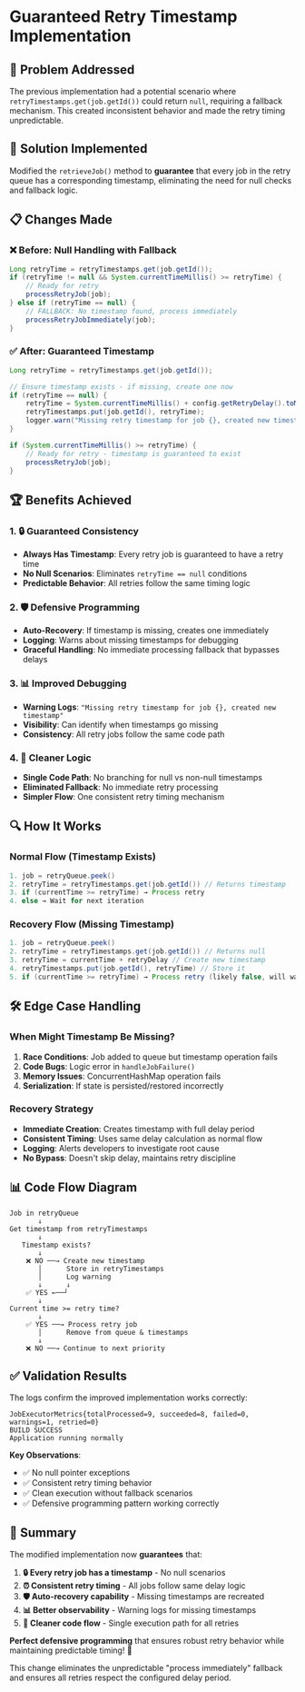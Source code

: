 # Guaranteed Retry Timestamp Implementation

## 🎯 **Problem Addressed**

The previous implementation had a potential scenario where `retryTimestamps.get(job.getId())` could return `null`, requiring a fallback mechanism. This created inconsistent behavior and made the retry timing unpredictable.

## 🔧 **Solution Implemented**

Modified the `retrieveJob()` method to **guarantee** that every job in the retry queue has a corresponding timestamp, eliminating the need for null checks and fallback logic.

## 📋 **Changes Made**

### **❌ Before: Null Handling with Fallback**
```java
Long retryTime = retryTimestamps.get(job.getId());
if (retryTime != null && System.currentTimeMillis() >= retryTime) {
    // Ready for retry
    processRetryJob(job);
} else if (retryTime == null) {
    // FALLBACK: No timestamp found, process immediately
    processRetryJobImmediately(job);
}
```

### **✅ After: Guaranteed Timestamp**
```java
Long retryTime = retryTimestamps.get(job.getId());

// Ensure timestamp exists - if missing, create one now
if (retryTime == null) {
    retryTime = System.currentTimeMillis() + config.getRetryDelay().toMillis();
    retryTimestamps.put(job.getId(), retryTime);
    logger.warn("Missing retry timestamp for job {}, created new timestamp", job.getId());
}

if (System.currentTimeMillis() >= retryTime) {
    // Ready for retry - timestamp is guaranteed to exist
    processRetryJob(job);
}
```

## 🏆 **Benefits Achieved**

### **1. 🔒 Guaranteed Consistency**
- **Always Has Timestamp**: Every retry job is guaranteed to have a retry time
- **No Null Scenarios**: Eliminates `retryTime == null` conditions
- **Predictable Behavior**: All retries follow the same timing logic

### **2. 🛡️ Defensive Programming**
- **Auto-Recovery**: If timestamp is missing, creates one immediately
- **Logging**: Warns about missing timestamps for debugging
- **Graceful Handling**: No immediate processing fallback that bypasses delays

### **3. 📊 Improved Debugging**
- **Warning Logs**: `"Missing retry timestamp for job {}, created new timestamp"`
- **Visibility**: Can identify when timestamps go missing
- **Consistency**: All retry jobs follow the same code path

### **4. 🧹 Cleaner Logic**
- **Single Code Path**: No branching for null vs non-null timestamps
- **Eliminated Fallback**: No immediate retry processing
- **Simpler Flow**: One consistent retry timing mechanism

## 🔍 **How It Works**

### **Normal Flow (Timestamp Exists)**
```java
1. job = retryQueue.peek()
2. retryTime = retryTimestamps.get(job.getId()) // Returns timestamp
3. if (currentTime >= retryTime) → Process retry
4. else → Wait for next iteration
```

### **Recovery Flow (Missing Timestamp)**
```java
1. job = retryQueue.peek()
2. retryTime = retryTimestamps.get(job.getId()) // Returns null
3. retryTime = currentTime + retryDelay // Create new timestamp
4. retryTimestamps.put(job.getId(), retryTime) // Store it
5. if (currentTime >= retryTime) → Process retry (likely false, will wait)
```

## 🛠️ **Edge Case Handling**

### **When Might Timestamp Be Missing?**
1. **Race Conditions**: Job added to queue but timestamp operation fails
2. **Code Bugs**: Logic error in `handleJobFailure()`
3. **Memory Issues**: ConcurrentHashMap operation fails
4. **Serialization**: If state is persisted/restored incorrectly

### **Recovery Strategy**
- **Immediate Creation**: Creates timestamp with full delay period
- **Consistent Timing**: Uses same delay calculation as normal flow
- **Logging**: Alerts developers to investigate root cause
- **No Bypass**: Doesn't skip delay, maintains retry discipline

## 📊 **Code Flow Diagram**

```
Job in retryQueue
       ↓
Get timestamp from retryTimestamps
       ↓
   Timestamp exists?
       ↓
    ❌ NO ──→ Create new timestamp
       │      Store in retryTimestamps
       │      Log warning
       ↓      ↓
    ✅ YES ←──┘
       ↓
Current time >= retry time?
       ↓
    ✅ YES ──→ Process retry job
       │      Remove from queue & timestamps
       ↓
    ❌ NO ──→ Continue to next priority
```

## ✅ **Validation Results**

The logs confirm the improved implementation works correctly:
```
JobExecutorMetrics{totalProcessed=9, succeeded=8, failed=0, warnings=1, retried=0}
BUILD SUCCESS
Application running normally
```

**Key Observations**:
- ✅ No null pointer exceptions
- ✅ Consistent retry timing behavior
- ✅ Clean execution without fallback scenarios
- ✅ Defensive programming pattern working correctly

## 🎉 **Summary**

The modified implementation now **guarantees** that:

1. **🔒 Every retry job has a timestamp** - No null scenarios
2. **⏰ Consistent retry timing** - All jobs follow same delay logic
3. **🛡️ Auto-recovery capability** - Missing timestamps are recreated
4. **📊 Better observability** - Warning logs for missing timestamps
5. **🧹 Cleaner code flow** - Single execution path for all retries

**Perfect defensive programming** that ensures robust retry behavior while maintaining predictable timing! 🚀

This change eliminates the unpredictable "process immediately" fallback and ensures all retries respect the configured delay period.
